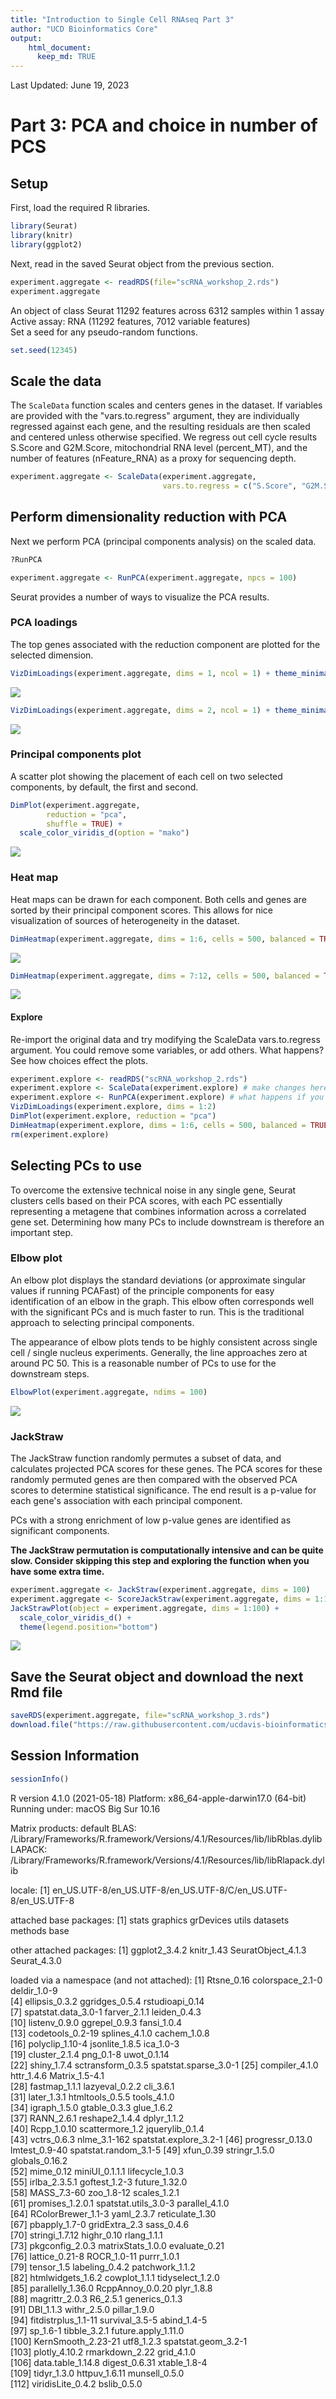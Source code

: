 ```yaml
---
title: "Introduction to Single Cell RNAseq Part 3"
author: "UCD Bioinformatics Core"
output:
    html_document:
      keep_md: TRUE
---
```




Last Updated: June 19, 2023

# Part 3: PCA and choice in number of PCS

## Setup

First, load the required R libraries.

```r
library(Seurat)
library(knitr)
library(ggplot2)
```

Next, read in the saved Seurat object from the previous section.

```r
experiment.aggregate <- readRDS(file="scRNA_workshop_2.rds")
experiment.aggregate
```

<div class='r_output'> An object of class Seurat
 11292 features across 6312 samples within 1 assay
 Active assay: RNA (11292 features, 7012 variable features)
</div>
Set a seed for any pseudo-random functions.

```r
set.seed(12345)
```

## Scale the data

The `ScaleData` function scales and centers genes in the dataset. If variables are provided with the "vars.to.regress" argument, they are individually regressed against each gene, and the resulting residuals are then scaled and centered unless otherwise specified. We regress out cell cycle results S.Score and G2M.Score, mitochondrial RNA level (percent_MT), and the number of features (nFeature_RNA) as a proxy for sequencing depth.


```r
experiment.aggregate <- ScaleData(experiment.aggregate,
                                  vars.to.regress = c("S.Score", "G2M.Score", "percent_MT", "nFeature_RNA"))
```

## Perform dimensionality reduction with PCA

Next we perform PCA (principal components analysis) on the scaled data.  


```r
?RunPCA
```


```r
experiment.aggregate <- RunPCA(experiment.aggregate, npcs = 100)
```

Seurat provides a number of ways to visualize the PCA results.

### PCA loadings

The top genes associated with the reduction component are plotted for the selected dimension.


```r
VizDimLoadings(experiment.aggregate, dims = 1, ncol = 1) + theme_minimal(base_size = 8)
```

![](scRNA_Workshop-PART3_files/figure-html/viz_pca-1.png)<!-- -->

```r
VizDimLoadings(experiment.aggregate, dims = 2, ncol = 1) + theme_minimal(base_size = 8)
```

![](scRNA_Workshop-PART3_files/figure-html/viz_pca-2.png)<!-- -->

### Principal components plot

A scatter plot showing the placement of each cell on two selected components, by default, the first and second.


```r
DimPlot(experiment.aggregate,
        reduction = "pca",
        shuffle = TRUE) +
  scale_color_viridis_d(option = "mako")
```

![](scRNA_Workshop-PART3_files/figure-html/plot_pca-1.png)<!-- -->

### Heat map

Heat maps can be drawn for each component. Both cells and genes are sorted by their principal component scores. This allows for nice visualization of sources of heterogeneity in the dataset.


```r
DimHeatmap(experiment.aggregate, dims = 1:6, cells = 500, balanced = TRUE)
```

![](scRNA_Workshop-PART3_files/figure-html/heatmap_pca-1.png)<!-- -->

```r
DimHeatmap(experiment.aggregate, dims = 7:12, cells = 500, balanced = TRUE)
```

![](scRNA_Workshop-PART3_files/figure-html/heatmap_pca-2.png)<!-- -->

#### Explore

Re-import the original data and try modifying the ScaleData vars.to.regress argument. You could remove some variables, or add others. What happens? See how choices effect the plots.


```r
experiment.explore <- readRDS("scRNA_workshop_2.rds")
experiment.explore <- ScaleData(experiment.explore) # make changes here to explore the data
experiment.explore <- RunPCA(experiment.explore) # what happens if you adjust npcs?
VizDimLoadings(experiment.explore, dims = 1:2)
DimPlot(experiment.explore, reduction = "pca")
DimHeatmap(experiment.explore, dims = 1:6, cells = 500, balanced = TRUE) # adjust parameters
rm(experiment.explore)
```

## Selecting PCs to use

To overcome the extensive technical noise in any single gene, Seurat clusters cells based on their PCA scores, with each PC essentially representing a metagene that combines information across a correlated gene set. Determining how many PCs to include downstream is therefore an important step.

### Elbow plot

An elbow plot displays the standard deviations (or approximate singular values if running PCAFast) of the principle components for easy identification of an elbow in the graph. This elbow often corresponds well with the significant PCs and is much faster to run.  This is the traditional approach to selecting principal components.

The appearance of elbow plots tends to be highly consistent across single cell / single nucleus experiments. Generally, the line approaches zero at around PC 50. This is a reasonable number of PCs to use for the downstream steps.


```r
ElbowPlot(experiment.aggregate, ndims = 100)
```

![](scRNA_Workshop-PART3_files/figure-html/elbow-1.png)<!-- -->

### JackStraw

The JackStraw function randomly permutes a subset of data, and calculates projected PCA scores for these genes. The PCA scores for these randomly permuted genes are then compared with the observed PCA scores to determine statistical significance. The end result is a p-value for each gene's association with each principal component.

PCs with a strong enrichment of low p-value genes are identified as significant components.

**The JackStraw permutation is computationally intensive and can be quite slow. Consider skipping this step and exploring the function when you have some extra time.**


```r
experiment.aggregate <- JackStraw(experiment.aggregate, dims = 100)
experiment.aggregate <- ScoreJackStraw(experiment.aggregate, dims = 1:100)
JackStrawPlot(object = experiment.aggregate, dims = 1:100) +
  scale_color_viridis_d() +
  theme(legend.position="bottom")
```

![](scRNA_Workshop-PART3_files/figure-html/jackstraw-1.png)<!-- -->

## Save the Seurat object and download the next Rmd file

```r
saveRDS(experiment.aggregate, file="scRNA_workshop_3.rds")
download.file("https://raw.githubusercontent.com/ucdavis-bioinformatics-training/2023-June-Single-Cell-RNA-Seq-Analysis/main/data_analysis/scRNA_Workshop-PART4.Rmd", "scRNA_Workshop-PART4.Rmd")
```

## Session Information

```r
sessionInfo()
```

<div class='r_output'> R version 4.1.0 (2021-05-18)
 Platform: x86_64-apple-darwin17.0 (64-bit)
 Running under: macOS Big Sur 10.16

 Matrix products: default
 BLAS:   /Library/Frameworks/R.framework/Versions/4.1/Resources/lib/libRblas.dylib
 LAPACK: /Library/Frameworks/R.framework/Versions/4.1/Resources/lib/libRlapack.dylib

 locale:
 [1] en_US.UTF-8/en_US.UTF-8/en_US.UTF-8/C/en_US.UTF-8/en_US.UTF-8

 attached base packages:
 [1] stats     graphics  grDevices utils     datasets  methods   base     

 other attached packages:
 [1] ggplot2_3.4.2      knitr_1.43         SeuratObject_4.1.3 Seurat_4.3.0      

 loaded via a namespace (and not attached):
   [1] Rtsne_0.16             colorspace_2.1-0       deldir_1.0-9          
   [4] ellipsis_0.3.2         ggridges_0.5.4         rstudioapi_0.14       
   [7] spatstat.data_3.0-1    farver_2.1.1           leiden_0.4.3          
  [10] listenv_0.9.0          ggrepel_0.9.3          fansi_1.0.4           
  [13] codetools_0.2-19       splines_4.1.0          cachem_1.0.8          
  [16] polyclip_1.10-4        jsonlite_1.8.5         ica_1.0-3             
  [19] cluster_2.1.4          png_0.1-8              uwot_0.1.14           
  [22] shiny_1.7.4            sctransform_0.3.5      spatstat.sparse_3.0-1
  [25] compiler_4.1.0         httr_1.4.6             Matrix_1.5-4.1        
  [28] fastmap_1.1.1          lazyeval_0.2.2         cli_3.6.1             
  [31] later_1.3.1            htmltools_0.5.5        tools_4.1.0           
  [34] igraph_1.5.0           gtable_0.3.3           glue_1.6.2            
  [37] RANN_2.6.1             reshape2_1.4.4         dplyr_1.1.2           
  [40] Rcpp_1.0.10            scattermore_1.2        jquerylib_0.1.4       
  [43] vctrs_0.6.3            nlme_3.1-162           spatstat.explore_3.2-1
  [46] progressr_0.13.0       lmtest_0.9-40          spatstat.random_3.1-5
  [49] xfun_0.39              stringr_1.5.0          globals_0.16.2        
  [52] mime_0.12              miniUI_0.1.1.1         lifecycle_1.0.3       
  [55] irlba_2.3.5.1          goftest_1.2-3          future_1.32.0         
  [58] MASS_7.3-60            zoo_1.8-12             scales_1.2.1          
  [61] promises_1.2.0.1       spatstat.utils_3.0-3   parallel_4.1.0        
  [64] RColorBrewer_1.1-3     yaml_2.3.7             reticulate_1.30       
  [67] pbapply_1.7-0          gridExtra_2.3          sass_0.4.6            
  [70] stringi_1.7.12         highr_0.10             rlang_1.1.1           
  [73] pkgconfig_2.0.3        matrixStats_1.0.0      evaluate_0.21         
  [76] lattice_0.21-8         ROCR_1.0-11            purrr_1.0.1           
  [79] tensor_1.5             labeling_0.4.2         patchwork_1.1.2       
  [82] htmlwidgets_1.6.2      cowplot_1.1.1          tidyselect_1.2.0      
  [85] parallelly_1.36.0      RcppAnnoy_0.0.20       plyr_1.8.8            
  [88] magrittr_2.0.3         R6_2.5.1               generics_0.1.3        
  [91] DBI_1.1.3              withr_2.5.0            pillar_1.9.0          
  [94] fitdistrplus_1.1-11    survival_3.5-5         abind_1.4-5           
  [97] sp_1.6-1               tibble_3.2.1           future.apply_1.11.0   
 [100] KernSmooth_2.23-21     utf8_1.2.3             spatstat.geom_3.2-1   
 [103] plotly_4.10.2          rmarkdown_2.22         grid_4.1.0            
 [106] data.table_1.14.8      digest_0.6.31          xtable_1.8-4          
 [109] tidyr_1.3.0            httpuv_1.6.11          munsell_0.5.0         
 [112] viridisLite_0.4.2      bslib_0.5.0
</div>
